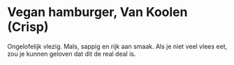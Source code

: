 # Vegan hamburger, Van Koolen (Crisp)
Ongelofelijk vlezig. Mals, sappig en rijk aan smaak. Als je niet veel vlees eet, zou je kunnen geloven dat dit de real deal is.